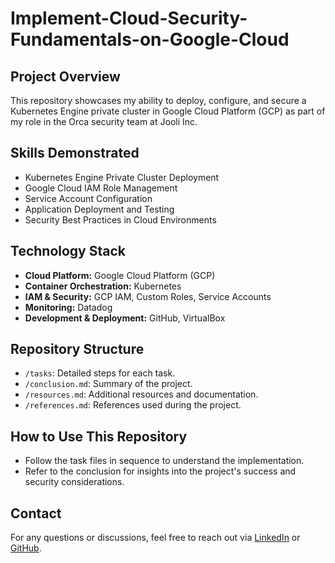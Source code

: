 # Implement-Cloud-Security-Fundamentals-on-Google-Cloud

## Project Overview

This repository showcases my ability to deploy, configure, and secure a Kubernetes Engine private cluster in Google Cloud Platform (GCP) as part of my role in the Orca security team at Jooli Inc.

## Skills Demonstrated
- Kubernetes Engine Private Cluster Deployment
- Google Cloud IAM Role Management
- Service Account Configuration
- Application Deployment and Testing
- Security Best Practices in Cloud Environments

## Technology Stack
- **Cloud Platform:** Google Cloud Platform (GCP)
- **Container Orchestration:** Kubernetes
- **IAM & Security:** GCP IAM, Custom Roles, Service Accounts
- **Monitoring:** Datadog
- **Development & Deployment:** GitHub, VirtualBox

## Repository Structure
- `/tasks`: Detailed steps for each task.
- `/conclusion.md`: Summary of the project.
- `/resources.md`: Additional resources and documentation.
- `/references.md`: References used during the project.

## How to Use This Repository
- Follow the task files in sequence to understand the implementation.
- Refer to the conclusion for insights into the project's success and security considerations.

## Contact
For any questions or discussions, feel free to reach out via [LinkedIn](https://www.linkedin.com) or [GitHub](https://github.com).
